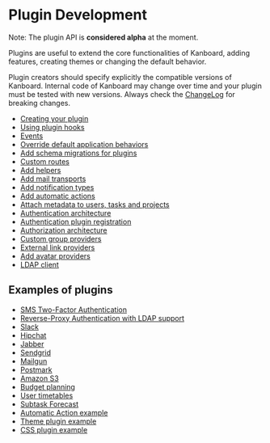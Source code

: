 Plugin Development
==================

Note: The plugin API is **considered alpha** at the moment.

Plugins are useful to extend the core functionalities of Kanboard, adding features, creating themes or changing the default behavior.

Plugin creators should specify explicitly the compatible versions of Kanboard. Internal code of Kanboard may change over time and your plugin must be tested with new versions. Always check the [ChangeLog](https://github.com/fguillot/kanboard/blob/master/ChangeLog) for breaking changes.

- [Creating your plugin](plugin-registration.markdown)
- [Using plugin hooks](plugin-hooks.markdown)
- [Events](plugin-events.markdown)
- [Override default application behaviors](plugin-overrides.markdown)
- [Add schema migrations for plugins](plugin-schema-migrations.markdown)
- [Custom routes](plugin-routes.markdown)
- [Add helpers](plugin-helpers.markdown)
- [Add mail transports](plugin-mail-transports.markdown)
- [Add notification types](plugin-notifications.markdown)
- [Add automatic actions](plugin-automatic-actions.markdown)
- [Attach metadata to users, tasks and projects](plugin-metadata.markdown)
- [Authentication architecture](plugin-authentication-architecture.markdown)
- [Authentication plugin registration](plugin-authentication.markdown)
- [Authorization architecture](plugin-authorization-architecture.markdown)
- [Custom group providers](plugin-group-provider.markdown)
- [External link providers](plugin-external-link.markdown)
- [Add avatar providers](plugin-avatar-provider.markdown)
- [LDAP client](plugin-ldap-client.markdown)

Examples of plugins
-------------------

- [SMS Two-Factor Authentication](https://github.com/kanboard/plugin-sms-2fa)
- [Reverse-Proxy Authentication with LDAP support](https://github.com/kanboard/plugin-reverse-proxy-ldap)
- [Slack](https://github.com/kanboard/plugin-slack)
- [Hipchat](https://github.com/kanboard/plugin-hipchat)
- [Jabber](https://github.com/kanboard/plugin-jabber)
- [Sendgrid](https://github.com/kanboard/plugin-sendgrid)
- [Mailgun](https://github.com/kanboard/plugin-mailgun)
- [Postmark](https://github.com/kanboard/plugin-postmark)
- [Amazon S3](https://github.com/kanboard/plugin-s3)
- [Budget planning](https://github.com/kanboard/plugin-budget)
- [User timetables](https://github.com/kanboard/plugin-timetable)
- [Subtask Forecast](https://github.com/kanboard/plugin-subtask-forecast)
- [Automatic Action example](https://github.com/kanboard/plugin-example-automatic-action)
- [Theme plugin example](https://github.com/kanboard/plugin-example-theme)
- [CSS plugin example](https://github.com/kanboard/plugin-example-css)

